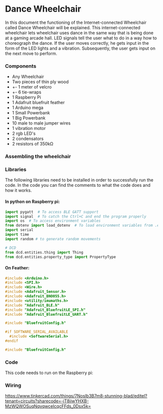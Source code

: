 # Dance Wheelchair
In this document the functioning of the Internet-connected Wheelchair called Dance Wheelchair will be explained. This internet-connected wheelchair lets wheelchair uses dance in the same way that is being done at a gaming arcade hall. LED signals tell the user what to do in a way how to choreograph the dance. If the user moves correctly, he gets input in the form of the LED lights and a vibration. Subsequently, the user gets input on the next move to perform.

### Components
- Any Wheelchair
- Two pieces of thin ply wood
- +- 1 meter of velcro
- +- 6 tie-wraps
- 1 Raspberry Pi
- 1 Adafruit bluefruit feather
- 1 Arduino mega
- 1 Small Powerbank
- 1 Big Powerbank
- 10 male to male jumper wires
- 1 vibration motor
- 2 rgb LED's
- 2 condensators
- 2 resistors of 350kΩ

### Assembling the wheelchair

### Libraries
The following libraries need to be installed in order to successfully run the code. In the code you can find the comments to what the code does and how it works.

#### In python on Raspberry pi: ####
```python
import pygatt  # To access BLE GATT support
import signal  # To catch the Ctrl+C and end the program properly
import os  # To access environment variables
from dotenv import load_dotenv  # To load environment variables from .env file
import serial
import time
import random # to generate random movements

# DCD
from dcd.entities.thing import Thing
from dcd.entities.property_type import PropertyType
```

#### On Feather:
```C
#include <Arduino.h>
#include <SPI.h>
#include <Wire.h>
#include <Adafruit_Sensor.h>
#include <Adafruit_BNO055.h>
#include <utility/imumaths.h>
#include "Adafruit_BLE.h"
#include "Adafruit_BluefruitLE_SPI.h"
#include "Adafruit_BluefruitLE_UART.h"

#include "BluefruitConfig.h"

#if SOFTWARE_SERIAL_AVAILABLE
  #include <SoftwareSerial.h>
#endif

#include "BluefruitConfig.h"
```

### Code
This code needs to run on the Raspberry pi:


### Wiring
https://www.tinkercad.com/things/7NosIb3B7m8-stunning-blad/editel?tenant=circuits?sharecode=-iT8iiwYHXB-MzWQWOSuqNqyqwceIcqcFFds_0Dsx5k=

